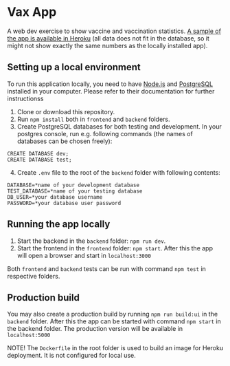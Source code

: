 # Vax App

A web dev exercise to show vaccine and vaccination statistics. [A sample of the app is available in Heroku](https://ancient-reaches-96662.herokuapp.com/) (all data does not fit in the database, so it might not show exactly the same numbers as the locally installed app).

## Setting up a local environment

To run this application locally, you need to have [Node.js](https://nodejs.org/en/) and [PostgreSQL](https://www.postgresql.org/) installed in your computer. Please refer to their documentation for further instructionss

1. Clone or download this repository.
2. Run `npm install` both in `frontend` and `backend` folders.
3. Create PostgreSQL databases for both testing and development. In your postgres console, run e.g. following commands (the names of databases can be chosen freely):
```
CREATE DATABASE dev;
CREATE DATABASE test;
```
4. Create `.env` file to the root of the `backend` folder with following contents:
```
DATABASE=*name of your development database
TEST_DATABASE=*name of your testing database
DB_USER=*your database username
PASSWORD=*your database user password
```

## Running the app locally

1. Start the backend in the `backend` folder: `npm run dev`.
2. Start the frontend in the `frontend` folder: `npm start`. After this the app will open a browser and start in `localhost:3000`

Both `frontend` and `backend` tests can be run with command `npm test` in respective folders.

## Production build

You may also create a production build by running `npm run build:ui` in the `backend` folder. After this the app can be started with command `npm start` in the backend folder.
The production version will be available in `localhost:5000`

NOTE! The `Dockerfile` in the root folder is used to build an image for Heroku deployment. It is not configured for local use. 
